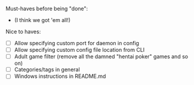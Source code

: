 Must-haves before being "done":
- (I think we got 'em all!)

Nice to haves:
- [ ] Allow specifying custom port for daemon in config
- [ ] Allow specifying custom config file location from CLI
- [ ] Adult game filter (remove all the damned "hentai poker" games and so on)
- [ ] Categories/tags in general
- [ ] Windows instructions in README.md
